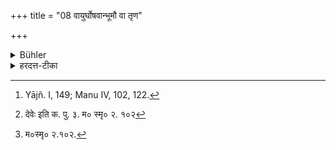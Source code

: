 +++
title = "08 वायुर्घोषवान्भूमौ वा तृण"

+++

<details><summary>Bühler</summary>

8. If the wind roars, or if it whirls up the grass on the ground, or if it drives the rain-drops forward during a rain-shower, (then the recitation shall be interrupted for so long a time as the storm lasts). [^6] 


[^6]:  Yājñ. I, 149; Manu IV, 102, 122.
</details>

<details><summary>हरदत्त-टीका</summary>

## सूत्रम्
वायुर्घोषवान् भूमौ तृणसंवाहो वर्षति वा यत्र धाराः प्रवहेत् ॥ ८॥  
## टिप्पनी
घोषवान् कर्णश्रवः । भूमाववस्थितानि तृणानि संवाहयति उत्क्षिप्य गमयतीति तृणसंवाहः । वर्षति वा [^२]मेघे धाराः प्रवहेत् विक्षिपेत् । यत्र देशे एवंविधो वायुस्तत्र तावन्तं कालं नाऽधीयीत । अत्र मनुः —  
[^३]"कर्णश्रवेऽनिले रात्रौ दिवा पांसुसमूहने" ॥ इति ॥ ८॥   

[^२]: देवेः इति क. पु. ३. म० स्मृ० २. १०२  

[^३]: म०स्मृ० २.१०२.
</details>
